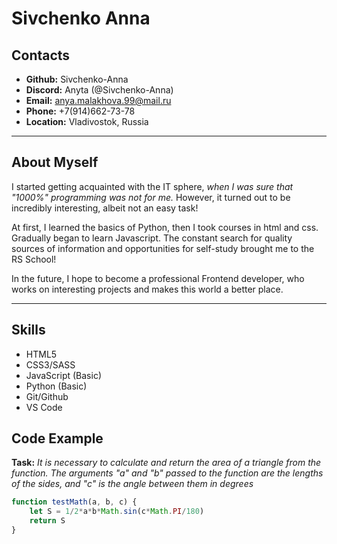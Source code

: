 # Sivchenko Anna

## Contacts
* **Github:** Sivchenko-Anna
* **Discord:** Anyta (@Sivchenko-Anna)
* **Email:** anya.malakhova.99@mail.ru
* **Phone:** +7(914)662-73-78
* **Location:** Vladivostok, Russia
*******
## About Myself
I started getting acquainted with the IT sphere, *when I was sure that "1000%" programming was not for me.* However, it turned out to be incredibly interesting, albeit not an easy task!

At first, I learned the basics of Python, then I took courses in html and css. Gradually began to learn Javascript. The constant search for quality sources of information and opportunities for self-study brought me to the RS School!

In the future, I hope to become a professional Frontend developer, who works on interesting projects and makes this world a better place.
*******
## Skills
* HTML5
* CSS3/SASS
* JavaScript (Basic)
* Python (Basic)
* Git/Github
* VS Code
## Code Example
**Task:** *It is necessary to calculate and return the area of a triangle from the function. The arguments "a" and "b" passed to the function are the lengths of the sides, and "c" is the angle between them in degrees*
```javascript
function testMath(a, b, c) {
    let S = 1/2*a*b*Math.sin(c*Math.PI/180)
    return S
}
```
